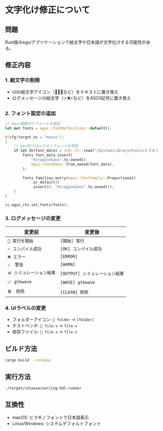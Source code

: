 # 文字化け修正について

## 問題
Rust版のeguiアプリケーションで絵文字や日本語が文字化けする可能性がある。

## 修正内容

### 1. 絵文字の削除
- UIの絵文字アイコン（📁🧪📄など）をテキストに置き換え
- ログメッセージの絵文字（✓❌⚡など）をASCII記号に置き換え

### 2. フォント設定の追加
```rust
// main関数内でフォントを設定
let mut fonts = egui::FontDefinitions::default();

#[cfg(target_os = "macos")]
{
    // macOSではヒラギノフォントを使用
    if let Ok(font_data) = std::fs::read("/System/Library/Fonts/ヒラギノ角ゴシック W3.ttc") {
        fonts.font_data.insert(
            "HiraginoSans".to_owned(),
            egui::FontData::from_owned(font_data),
        );
        
        fonts.families.entry(egui::FontFamily::Proportional)
            .or_default()
            .insert(0, "HiraginoSans".to_owned());
    }
}

cc.egui_ctx.set_fonts(fonts);
```

### 3. ログメッセージの変更

| 変更前 | 変更後 |
|--------|--------|
| `🚀 実行を開始` | `[開始] 実行` |
| `✓ コンパイル成功` | `[OK] コンパイル成功` |
| `❌ エラー` | `[ERROR]` |
| `⚠️  警告` | `[WARN]` |
| `📊 シミュレーション結果` | `[OUTPUT] シミュレーション結果` |
| `📈 gtkwave` | `[WAVE] gtkwave` |
| `🗑️  削除` | `[CLEAN] 削除` |

### 4. UIラベルの変更
- フォルダーアイコン: `📁 folder` → `[folder]`
- テストベンチ: `🧪 file.v` → `file.v`
- 依存ファイル: `📄 file.v` → `file.v`

## ビルド方法
```bash
cargo build --release
```

## 実行方法
```bash
./target/release/verilog-hdl-runner
```

## 互換性
- macOS: ヒラギノフォントで日本語表示
- Linux/Windows: システムデフォルトフォント
